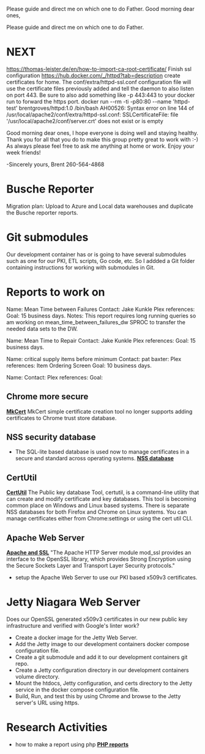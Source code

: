 Please guide and direct me on which one to do Father.
Good morning dear ones,

Please guide and direct me on which one to do Father.


# NEXT
https://thomas-leister.de/en/how-to-import-ca-root-certificate/
Finish ssl configuration https://hub.docker.com/_/httpd?tab=description
create certificates for home.
The conf/extra/httpd-ssl.conf configuration file will use the certificate files previously added and tell the daemon to also listen on port 443. Be sure to also add something like -p 443:443 to your docker run to forward the https port.
docker run --rm -ti -p80:80 --name 'httpd-test' brentgroves/httpd:1.0 /bin/bash
AH00526: Syntax error on line 144 of /usr/local/apache2/conf/extra/httpd-ssl.conf:
SSLCertificateFile: file '/usr/local/apache2/conf/server.crt' does not exist or is empty

Good morning dear ones,
I hope everyone is doing well and staying healthy. Thank you for all that you do to make this group pretty great to work with :-) As always please feel free to ask me anything at home or work.  Enjoy your week friends!

-Sincerely yours,
Brent
260-564-4868

# Busche Reporter
Migration plan:
Upload to Azure and Local data warehouses and duplicate the Busche reporter reports.

# Git submodules
Our development container has or is going to have several submodules such as one for our PKI, ETL scripts, Go code, etc.  So I addded a Git folder containing instructions for working with submodules in Git.

# Reports to work on
Name: Mean Time between Failures
Contact: Jake Kunkle
Plex references:
Goal: 15 business days.
Notes: This report requires long running queries so am working on mean_time_between_failures_dw SPROC to transfer the needed data sets to the DW.

Name: Mean Time to Repair
Contact: Jake Kunkle
Plex references:
Goal: 15 business days.

Name: critical supply items before minimum
Contact: pat baxter:
Plex references:
Item Ordering Screen
Goal: 10 business days.

Name: 
Contact: 
Plex references:
Goal: 

## Chrome more secure
**[MkCert](https://github.com/FiloSottile/mkcert)**
MkCert simple certificate creation tool no longer supports adding certificates to Chrome trust store database.
## NSS security database
- The SQL-lite based database is used now to manage certificates in a secure and standard across operating systems.
**[NSS database](https://manpages.ubuntu.com/manpages/xenial/en/man1/certutil.1.html#nss%20database%20types)**

## CertUtil
**[CertUtil](https://manpages.ubuntu.com/manpages/xenial/en/man1/certutil.1.html)**
The Public key database Tool, certutil, is a command-line utility that can create and modify certificate and key databases. This tool is becoming common place on Windows and Linux based systems.  There is separate NSS databases for both Firefox and Chrome on Linux systems. You can manage certificates either from Chrome:settings or using the cert util CLI. 

## Apache Web Server
**[Apache and SSL](https://httpd.apache.org/docs/2.4/ssl/)**
"The Apache HTTP Server module mod_ssl provides an interface to the OpenSSL library, which provides Strong Encryption using the Secure Sockets Layer and Transport Layer Security protocols."
- setup the Apache Web Server to use our PKI based x509v3 certificates.

# Jetty Niagara Web Server 
Does our OpenSSL generated x509v3 certificates in our new public key infrastructure and verified with Google's linter work?
- Create a docker image for the Jetty Web Server.
- Add the Jetty image to our development containers docker compose configuration file.
- Create a git submodule and add it to our development containers git repo.
- Create a Jetty configuration directory in our development containers volume directory.
- Mount the htdocs, Jetty configuration, and certs directory to the Jetty service in the docker compose configuration file. 
- Build, Run, and test this by using Chrome and browse to the Jetty server's URL using https.

# Research Activities
- how to make a report using php
**[PHP reports](https://jdorn.github.io/php-reports/)**